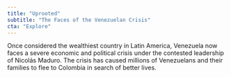 ```yaml
---
title: "Uprooted"
subtitle: "The Faces of the Venezuelan Crisis"
cta: "Explore"
---
```

Once considered the wealthiest country in Latin America, Venezuela now faces a severe economic and political crisis under the contested leadership of Nicolás Maduro. The crisis has caused millions of Venezuelans and their families to flee to Colombia in search of better lives.